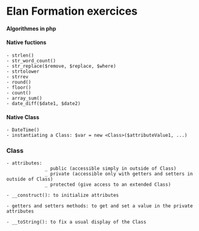 # Elan Formation exercices 

#### Algorithmes in php

#### Native fuctions
    - strlen()
    - str_word_count()
    - str_replace($remove, $replace, $where)
    - strtolower
    - strrev
    - round()
    - floor()
    - count()
    - array_sum()
    - date_diff($date1, $date2)

#### Native Class
    - DateTime()
    - instantiating a Class: $var = new <Class>($attributeValue1, ...)

### Class
    - attributes: 
                  _ public (accessible simply in outside of Class)
                  _ private (accessible only with getters and setters in outside of Class)
                  _ protected (give access to an extended Class)
    
    - __construct(): to initialize attributes

    - getters and setters methods: to get and set a value in the private attributes

    - __toString(): to fix a usual display of the Class  